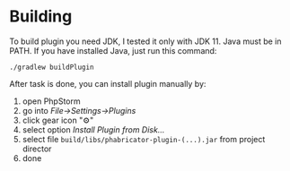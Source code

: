 # Building 
To build plugin you need JDK, I tested it only with JDK 11. Java must be in PATH.
If you have installed Java, just run this command:
```
./gradlew buildPlugin
```

After task is done, you can install plugin manually by:
 1. open PhpStorm
 2. go into _File->Settings->Plugins_
 3. click gear icon "⚙️" 
 4. select option _Install Plugin from Disk..._
 5. select file `build/libs/phabricator-plugin-(...).jar` from project director
 6. done